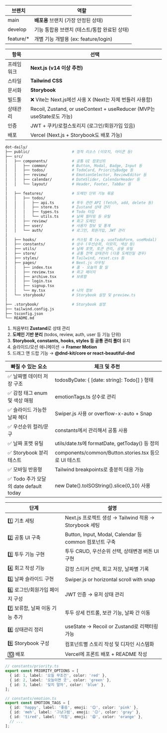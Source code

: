 
| **브랜치**   | **역할**                        |
| --------- | ----------------------------- |
| main      | **배포용** 브랜치 (가장 안정된 상태)       |
| develop   | 기능 통합용 브랜치 (테스트/통합 완료된 상태)    |
| feature/* | 개별 기능 개발용 (ex: feature/login) |


| **항목** | **선택**                                                           |
| ------ | ---------------------------------------------------------------- |
| 프레임워크  | **Next.js (v14 이상 추천)**                                          |
| 스타일    | **Tailwind CSS**                                                 |
| 문서화    | **Storybook**                                                    |
| 빌드툴    | ❌ Vite는 Next.js에선 사용 X (Next는 자체 번들러 사용함)                        |
| 상태관리   | Recoil, Zustand, or useContext + useReducer (MVP는 useState로도 가능) |
| 인증     | JWT + 쿠키/로컬스토리지 (로그인/회원가입 있음)                                    |
| 배포     | Vercel (Next.js + Storybook도 배포 가능)                              |


```bash
dot-daily/
├── public/                   # 정적 리소스 (이모지, 아이콘 등)
├── src/
│   ├── components/           # 공통 UI 컴포넌트
│   │   ├── common/           # Button, Modal, Badge, Input 등
│   │   ├── todos/            # TodoCard, PriorityBadge 등
│   │   ├── review/           # EmotionSelector, ReviewEditor 등
│   │   ├── calendar/         # DateSlider, CalendarHeader 등
│   │   └── layout/           # Header, Footer, TabBar 등
│
│   ├── features/             # 도메인 단위 기능 묶음
│   │   ├── todos/            
│   │   │   ├── api.ts        # 투두 관련 API (fetch, add, delete 등)
│   │   │   ├── store.ts      # Zustand 상태 관리
│   │   │   ├── types.ts      # Todo 타입
│   │   │   └── utils.ts      # 날짜 필터링 등 유틸
│   │   ├── review/           # 회고 도메인
│   │   ├── user/             # 사용자 정보 및 통계
│   │   └── auth/             # 로그인, 회원가입, JWT 관리
│
│   ├── hooks/                # 커스텀 훅 (e.g. useTodoForm, useModal)
│   ├── constants/            # 상수 (우선순위, 이모지, 색상 등)
│   ├── utils/                # 날짜 포맷, 토큰 관리, 공용 유틸
│   ├── store/                # 공통 전역 상태관리 (다중 도메인일 경우)
│   ├── styles/               # Tailwind, reset.css 등
│   ├── pages/                # Next.js 라우팅
│   │   ├── index.tsx         # 홈 - 오늘의 할 일
│   │   ├── review.tsx        # 회고 페이지
│   │   ├── archive.tsx       # 보류함
│   │   ├── login.tsx         
│   │   ├── signup.tsx
│   │   └── my.tsx            # 나의 정보
│   └── storybook/            # Storybook 설정 및 preview.ts
│
├── .storybook/               # Storybook 설정
├── tailwind.config.js
├── tsconfig.json
└── README.md
```


1. 처음부터 **Zustand**로 상태 관리
2. **도메인 기반 분리** (todos, review, auth, user 등 기능 단위)
3. **Storybook, constants, hooks, styles 등 공통 관리 폴더** 유지
4. 슬라이드/모션 애니메이션 → **Framer Motion**
5. 드래그 앤 드랍 기능 → **@dnd-kit/core or react-beautiful-dnd**

| **빠질 수 있는 요소**                   | **체크 및 추천**                                     |
| -------------------------------- | ----------------------------------------------- |
| ✅ 날짜별 데이터 저장 구조                  | todosByDate: { [date: string]: Todo[] } 형태      |
| ✅ 감정 태그 enum 및 색상 매핑             | emotionTags.ts 상수로 관리                           |
| ✅ 슬라이드 가능한 날짜 헤더                 | Swiper.js 사용 or overflow-x-auto + Snap          |
| ✅ 우선순위 컬러/문구                     | constants에서 관리해서 공통 사용                          |
| ✅ 날짜 포맷 유틸                       | utils/date.ts에 formatDate, getToday() 등 정의      |
| ✅ Storybook 분리 테스트               | components/common/Button.stories.tsx 등으로 UI 테스트 |
| ✅ 모바일 반응형                        | Tailwind breakpoints로 충분히 대응 가능                 |
| ✅ Todo 추가 모달의 date default today | new Date().toISOString().slice(0,10) 사용         |


| **단계**               | **설명**                                          |
| -------------------- | ----------------------------------------------- |
| 1️⃣ 기초 세팅            | Next.js 프로젝트 생성 → Tailwind 적용 → Storybook 세팅    |
| 2️⃣ 공통 UI 구축         | Button, Input, Modal, Calendar 등 common 컴포넌트 구축 |
| 3️⃣ 투두 기능 구현         | 투두 CRUD, 우선순위 선택, 상태변경 버튼 UI 구현                 |
| 4️⃣ 회고 작성 기능         | 감정 스티커 선택, 회고 저장, 날짜별 기록                        |
| 5️⃣ 날짜 슬라이드 구현       | Swiper.js or horizontal scroll with snap        |
| 6️⃣ 로그인/회원가입 페이지 구성  | JWT 인증 → 유저 상태 관리                               |
| 7️⃣ 보류함, 날짜 이동 기능 추가 | 투두 상세 컨트롤, 보관 기능, 날짜 간 이동                       |
| 8️⃣ 상태관리 정리          | useState → Recoil or Zustand로 리팩터링 가능           |
| 9️⃣ Storybook 구성     | 컴포넌트별 스토리 작성 및 디자인 시스템화                         |
| 🔟 배포                | Vercel에 프론트 배포 + README 작성                      |
```ts
// constants/priority.ts
export const PRIORITY_OPTIONS = [
  { id: 1, label: '오늘 무조건', color: 'red' },
  { id: 2, label: '오늘이면 굿', color: 'green' },
  { id: 3, label: '잊지 말자', color: 'blue' },
];

// constants/emotion.ts
export const EMOTION_TAGS = [
  { id: 'happy', label: '좋음', emoji: '😊', color: 'pink' },
  { id: 'meh', label: '그냥그럼', emoji: '😐', color: 'gray' },
  { id: 'tired', label: '지침', emoji: '😩', color: 'orange' },
  // ...
];
```